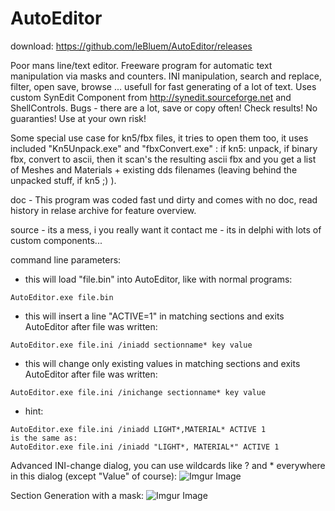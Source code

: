 # AutoEditor

download: https://github.com/leBluem/AutoEditor/releases

Poor mans line/text editor. Freeware program for automatic text manipulation via masks and counters. INI manipulation, search and replace, filter, open save, browse ... usefull for fast generating of a lot of text. Uses custom SynEdit Component from http://synedit.sourceforge.net and ShellControls. Bugs - there are a lot, save or copy often! Check results! No guaranties! Use at your own risk!

Some special use case for kn5/fbx files, it tries to open them too, it uses included "Kn5Unpack.exe" and "fbxConvert.exe" : if kn5: unpack, if binary fbx, convert to ascii, then it scan's the resulting ascii fbx and you get a list of Meshes and Materials + existing dds filenames (leaving behind the unpacked stuff, if kn5 ;) ).

doc - This program was coded fast und dirty and comes with no doc, read history in relase archive for feature overview.

source - its a mess, i you really want it contact me - its in delphi with lots of custom components...

command line parameters:

- this will load "file.bin" into AutoEditor, like with normal programs:
```
AutoEditor.exe file.bin
```
- this will insert a line "ACTIVE=1" in matching sections and exits AutoEditor after file was written:
```
AutoEditor.exe file.ini /iniadd sectionname* key value
```
- this will change only existing values in matching sections and exits AutoEditor after file was written:
```
AutoEditor.exe file.ini /inichange sectionname* key value
```
- hint:
```
AutoEditor.exe file.ini /iniadd LIGHT*,MATERIAL* ACTIVE 1
is the same as:
AutoEditor.exe file.ini /iniadd "LIGHT*, MATERIAL*" ACTIVE 1
```

Advanced INI-change dialog, you can use wildcards like ? and * everywhere in this dialog (except "Value" of course):
![Imgur Image](https://i.imgur.com/QkPoZCN.png)

Section Generation with a mask:
![Imgur Image](https://i.imgur.com/yIIwrdw.png)
